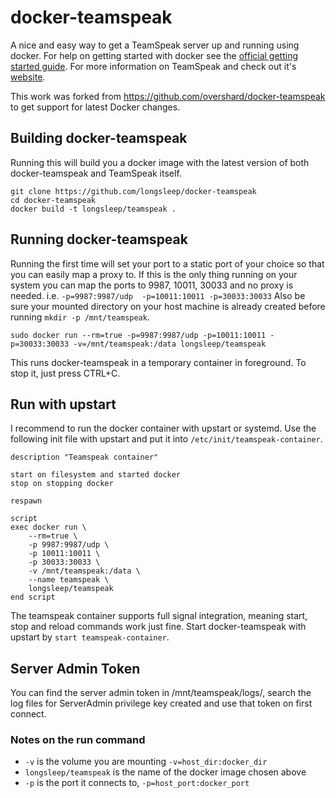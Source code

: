 # docker-teamspeak

A nice and easy way to get a TeamSpeak server up and running using docker. For
help on getting started with docker see the [official getting started guide][0].
For more information on TeamSpeak and check out it's [website][1].

This work was forked from https://github.com/overshard/docker-teamspeak to
get support for latest Docker changes.

## Building docker-teamspeak

Running this will build you a docker image with the latest version of both
docker-teamspeak and TeamSpeak itself.

    git clone https://github.com/longsleep/docker-teamspeak
    cd docker-teamspeak
    docker build -t longsleep/teamspeak .


## Running docker-teamspeak

Running the first time will set your port to a static port of your choice so
that you can easily map a proxy to. If this is the only thing running on your
system you can map the ports to 9987, 10011, 30033 and no proxy is needed. i.e.
`-p=9987:9987/udp  -p=10011:10011 -p=30033:30033` Also be sure your mounted
directory on your host machine is already created before running
`mkdir -p /mnt/teamspeak`.

    sudo docker run --rm=true -p=9987:9987/udp -p=10011:10011 -p=30033:30033 -v=/mnt/teamspeak:/data longsleep/teamspeak

This runs docker-teamspeak in a temporary container in foreground. To stop it,
just press CTRL+C.

## Run with upstart

I recommend to run the docker container with upstart or systemd. Use the
following init file with upstart and put it into `/etc/init/teamspeak-container`.

```
description "Teamspeak container"

start on filesystem and started docker
stop on stopping docker

respawn

script
exec docker run \
	--rm=true \
	-p 9987:9987/udp \
	-p 10011:10011 \
	-p 30033:30033 \
	-v /mnt/teamspeak:/data \
	--name teamspeak \
	longsleep/teamspeak
end script
```

The teamspeak container supports full signal integration, meaning start, stop
and reload commands work just fine. Start docker-teamspeak with upstart by
`start teamspeak-container`.


## Server Admin Token

You can find the server admin token in /mnt/teamspeak/logs/, search the log
files for ServerAdmin privilege key created and use that token on first connect.


### Notes on the run command

 + `-v` is the volume you are mounting `-v=host_dir:docker_dir`
 + `longsleep/teamspeak` is the name of the docker image chosen above
 + `-p` is the port it connects to, `-p=host_port:docker_port`


[0]: http://www.docker.io/gettingstarted/
[1]: http://teamspeak.com/

